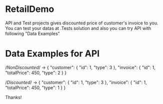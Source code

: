 # RetailDemo

API and Test projects gives discounted price of customer's invoice to you. You can test your datas at .Tests solution and also you can try API with following "Data Examples"

# Data Examples for API

/*NonDiscounted*/ ->
{
  "customer": {
    "id": 1,
    "type": 3
  },
  "invoice": {
    "id": 1,
    "totalPrice": 450,
    "type": 2
  }
}

/*Discounted*/ -> 
{
  "customer": {
    "id": 1,
    "type": 3
  },
  "invoice": {
    "id": 1,
    "totalPrice": 450,
    "type": 1
  }
}


Thanks!
